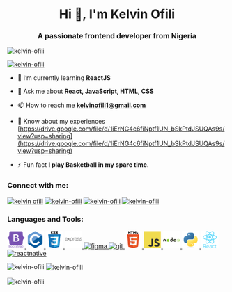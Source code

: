 <h1 align="center">Hi 👋, I'm Kelvin Ofili</h1>
<h3 align="center">A passionate frontend developer from Nigeria</h3>

<p align="left"> <img src="https://komarev.com/ghpvc/?username=kelvin-ofili&label=Profile%20views&color=0e75b6&style=flat" alt="kelvin-ofili" /> </p>

<p align="left"> <a href="https://github.com/ryo-ma/github-profile-trophy"><img src="https://github-profile-trophy.vercel.app/?username=kelvin-ofili" alt="kelvin-ofili" /></a> </p>

- 🌱 I’m currently learning **ReactJS**

- 💬 Ask me about **React, JavaScript, HTML, CSS**

- 📫 How to reach me **kelvinofili1@gmail.com**

- 📄 Know about my experiences [https://drive.google.com/file/d/1iErNG4c6fiNptf1UN_bSkPtdJSUQAs9s/view?usp=sharing](https://drive.google.com/file/d/1iErNG4c6fiNptf1UN_bSkPtdJSUQAs9s/view?usp=sharing)

- ⚡ Fun fact **I play Basketball in my spare time.**

<h3 align="left">Connect with me:</h3>
<p align="left">
<a href="https://linkedin.com/in/kelvin ofili" target="blank"><img align="center" src="https://raw.githubusercontent.com/rahuldkjain/github-profile-readme-generator/master/src/images/icons/Social/linked-in-alt.svg" alt="kelvin ofili" height="30" width="40" /></a>
<a href="https://stackoverflow.com/users/kelvin-ofili" target="blank"><img align="center" src="https://raw.githubusercontent.com/rahuldkjain/github-profile-readme-generator/master/src/images/icons/Social/stack-overflow.svg" alt="kelvin-ofili" height="30" width="40" /></a>
<a href="https://www.hackerrank.com/kelvin-ofili" target="blank"><img align="center" src="https://raw.githubusercontent.com/rahuldkjain/github-profile-readme-generator/master/src/images/icons/Social/hackerrank.svg" alt="kelvin-ofili" height="30" width="40" /></a>
<a href="https://www.leetcode.com/kelvin-ofili" target="blank"><img align="center" src="https://raw.githubusercontent.com/rahuldkjain/github-profile-readme-generator/master/src/images/icons/Social/leet-code.svg" alt="kelvin-ofili" height="30" width="40" /></a>
</p>

<h3 align="left">Languages and Tools:</h3>
<p align="left"> <a href="https://getbootstrap.com" target="_blank" rel="noreferrer"> <img src="https://raw.githubusercontent.com/devicons/devicon/master/icons/bootstrap/bootstrap-plain-wordmark.svg" alt="bootstrap" width="40" height="40"/> </a> <a href="https://www.cprogramming.com/" target="_blank" rel="noreferrer"> <img src="https://raw.githubusercontent.com/devicons/devicon/master/icons/c/c-original.svg" alt="c" width="40" height="40"/> </a> <a href="https://www.w3schools.com/css/" target="_blank" rel="noreferrer"> <img src="https://raw.githubusercontent.com/devicons/devicon/master/icons/css3/css3-original-wordmark.svg" alt="css3" width="40" height="40"/> </a> <a href="https://expressjs.com" target="_blank" rel="noreferrer"> <img src="https://raw.githubusercontent.com/devicons/devicon/master/icons/express/express-original-wordmark.svg" alt="express" width="40" height="40"/> </a> <a href="https://www.figma.com/" target="_blank" rel="noreferrer"> <img src="https://www.vectorlogo.zone/logos/figma/figma-icon.svg" alt="figma" width="40" height="40"/> </a> <a href="https://git-scm.com/" target="_blank" rel="noreferrer"> <img src="https://www.vectorlogo.zone/logos/git-scm/git-scm-icon.svg" alt="git" width="40" height="40"/> </a> <a href="https://www.w3.org/html/" target="_blank" rel="noreferrer"> <img src="https://raw.githubusercontent.com/devicons/devicon/master/icons/html5/html5-original-wordmark.svg" alt="html5" width="40" height="40"/> </a> <a href="https://developer.mozilla.org/en-US/docs/Web/JavaScript" target="_blank" rel="noreferrer"> <img src="https://raw.githubusercontent.com/devicons/devicon/master/icons/javascript/javascript-original.svg" alt="javascript" width="40" height="40"/> </a> <a href="https://nodejs.org" target="_blank" rel="noreferrer"> <img src="https://raw.githubusercontent.com/devicons/devicon/master/icons/nodejs/nodejs-original-wordmark.svg" alt="nodejs" width="40" height="40"/> </a> <a href="https://www.python.org" target="_blank" rel="noreferrer"> <img src="https://raw.githubusercontent.com/devicons/devicon/master/icons/python/python-original.svg" alt="python" width="40" height="40"/> </a> <a href="https://reactjs.org/" target="_blank" rel="noreferrer"> <img src="https://raw.githubusercontent.com/devicons/devicon/master/icons/react/react-original-wordmark.svg" alt="react" width="40" height="40"/> </a> <a href="https://reactnative.dev/" target="_blank" rel="noreferrer"> <img src="https://reactnative.dev/img/header_logo.svg" alt="reactnative" width="40" height="40"/> </a> </p>

<p><img align="left" src="https://github-readme-stats.vercel.app/api/top-langs?username=kelvin-ofili&show_icons=true&locale=en&layout=compact" alt="kelvin-ofili" /></p>

<p>&nbsp;<img align="center" src="https://github-readme-stats.vercel.app/api?username=kelvin-ofili&show_icons=true&locale=en" alt="kelvin-ofili" /></p>

<p><img align="center" src="https://github-readme-streak-stats.herokuapp.com/?user=kelvin-ofili&" alt="kelvin-ofili" /></p>
